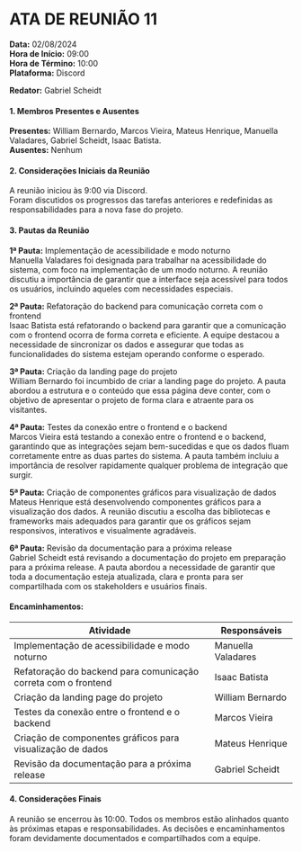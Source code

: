 # ATA DE REUNIÃO 11

**Data:** 02/08/2024  
**Hora de Início:** 09:00  
**Hora de Término:** 10:00  
**Plataforma:** Discord  

**Redator:** Gabriel Scheidt

#### 1. Membros Presentes e Ausentes

**Presentes:** William Bernardo, Marcos Vieira, Mateus Henrique, Manuella Valadares, Gabriel Scheidt, Isaac Batista.  
**Ausentes:** Nenhum

#### 2. Considerações Iniciais da Reunião

A reunião iniciou às 9:00 via Discord.  
Foram discutidos os progressos das tarefas anteriores e redefinidas as responsabilidades para a nova fase do projeto.

#### 3. Pautas da Reunião

**1ª Pauta:** Implementação de acessibilidade e modo noturno  
Manuella Valadares foi designada para trabalhar na acessibilidade do sistema, com foco na implementação de um modo noturno. A reunião discutiu a importância de garantir que a interface seja acessível para todos os usuários, incluindo aqueles com necessidades especiais.

**2ª Pauta:** Refatoração do backend para comunicação correta com o frontend  
Isaac Batista está refatorando o backend para garantir que a comunicação com o frontend ocorra de forma correta e eficiente. A equipe destacou a necessidade de sincronizar os dados e assegurar que todas as funcionalidades do sistema estejam operando conforme o esperado.

**3ª Pauta:** Criação da landing page do projeto  
William Bernardo foi incumbido de criar a landing page do projeto. A pauta abordou a estrutura e o conteúdo que essa página deve conter, com o objetivo de apresentar o projeto de forma clara e atraente para os visitantes.

**4ª Pauta:** Testes da conexão entre o frontend e o backend  
Marcos Vieira está testando a conexão entre o frontend e o backend, garantindo que as integrações sejam bem-sucedidas e que os dados fluam corretamente entre as duas partes do sistema. A pauta também incluiu a importância de resolver rapidamente qualquer problema de integração que surgir.

**5ª Pauta:** Criação de componentes gráficos para visualização de dados  
Mateus Henrique está desenvolvendo componentes gráficos para a visualização dos dados. A reunião discutiu a escolha das bibliotecas e frameworks mais adequados para garantir que os gráficos sejam responsivos, interativos e visualmente agradáveis.

**6ª Pauta:** Revisão da documentação para a próxima release  
Gabriel Scheidt está revisando a documentação do projeto em preparação para a próxima release. A pauta abordou a necessidade de garantir que toda a documentação esteja atualizada, clara e pronta para ser compartilhada com os stakeholders e usuários finais.

#### Encaminhamentos:

| Atividade                                     | Responsáveis                  | 
|-----------------------------------------------|-------------------------------|
| Implementação de acessibilidade e modo noturno | Manuella Valadares            |
| Refatoração do backend para comunicação correta com o frontend | Isaac Batista      |
| Criação da landing page do projeto            | William Bernardo               |
| Testes da conexão entre o frontend e o backend | Marcos Vieira                |
| Criação de componentes gráficos para visualização de dados | Mateus Henrique    |
| Revisão da documentação para a próxima release | Gabriel Scheidt               |

#### 4. Considerações Finais

A reunião se encerrou às 10:00. Todos os membros estão alinhados quanto às próximas etapas e responsabilidades. As decisões e encaminhamentos foram devidamente documentados e compartilhados com a equipe.
